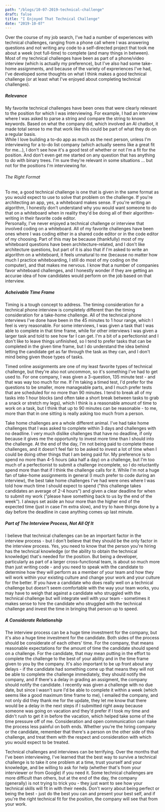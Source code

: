 ```yaml
---
path: "/blogs/10-07-2019-technical-challenge"
draft: false 
title: "I Enjoyed That Technical Challenge"
date: "2019-10-07"
---
```


Over the course of my job search, I've had a number of experiences with technical challenges, ranging from a phone call where I was answering questions and not writing any code to a self-directed project that took me about a week (not full-time) to complete (and many things in between). Most of my technical challenges have been as part of a phone/video interview (which is actually my preference), but I've also had some take-home assignments, and because of the variety of expreriences I've had, I've developed some thoughts on what I think makes a good technical challenge (or at least what I've enjoyed about completing technical challenges).

##### Relevance
My favorite technical challenges have been ones that were clearly relevant to the position for which I was interviewing. For example, I had an interview where I was asked to parse a string and compare the string to known keywords. Based on what the company did, which involved an AI chatbot, it made total sense to me that work like this could be part of what they do on a regular basis.  
While I love building a to-do app as much as the next person, unless I'm interviewing for a to-do list company (which actually seems like a great fit for me...), I don't see how it's a good test of whether or not I'm a fit for the position. And don't even get me started on any question that has anything to do with binary trees. I'm sure they're relevant in some situations ... but not for the positions I'm interviewing for.

###### The Right Format
To me, a good technical challenge is one that is given in the same format as you would expect to use to solve that problem on the challenge. If you're architecting an app, yes, a whiteboard makes sense. If you're writing an algorithm, I honestly don't understand why you would want someone to do that on a whiteboard when in reality they'd be doing all of their algorithm-writing in their favorite code editor.  
Personally, I've never enjoyed a technical challenge or interview that involved coding on a whiteboard. All of my favorite challenges have been ones where I was coding either in a shared code editor or in the code editor of my choosing. Part of this may be because (thankfully) most of my whiteboard questions have been architecture-related, and I don't like architecture questions, but part of it is also that if I'm asked to write an algorithm on a whiteboard, it feels unnatural to me (because no matter how much I practice whiteboarding, I still do most of my coding on the computer), and that makes me nervous. I know that a number of companies favor whiteboard challenges, and I honestly wonder if they are getting an accurae idea of how candidates would perform on the job based on that interview. 

##### Acheivable Time Frame
Timing is a tough concept to address. The timing consideration for a technical phone interview is completely different than the timing consideration for a take-home challenge. All of the technical phone interviews I've done have been in the 45 minutes to 1 hour range, which I feel is very reasonable. For some interviews, I was given a task that I was able to complete in that time frame, while for other interviews I was given a larger task and told to see how far I can get. I'm a bit of a perfectionist and I don't like to leave things unfinished, so I tend to prefer tasks that can be completed in the given time frame, but I do understand the idea behind letting the candidate get as far through the task as they can, and I don't mind being given those types of tasks. 

Timed online assignments are one of my least favorite types of technical challenge, but they're also not uncommon, so it's something I've had to get used to. For one company, I was given a 3-question, 135 minute test - and that was way too much for me. If I'm taking a timed test, I'd prefer for the questions to be smaller, more manageable parts, and I much prefer tests that are scheduled for no more than 90 minutes. I tend to break all of my tasks into 1 hour blocks (and often take a short break between tasks to grab a snack or stretch my legs), which I think is a reasonable amount of time to work on a task, but I think that up to 90 minutes can be reasonable - to me, more than that in one sitting is really asking too much from a person.

Take home challenges are a whole different animal. I've had take home challenges that I was asked to complete within 3 days and challenges with no deadline. I very much dislike challenges that have no deadline, if only because it gives me the opportunity to invest more time than I should into the challenge. At the end of the day, I'm not being paid to complete these challenges, and it doesn't feel fair to be asked to invest a lot of time when I could be doing other things that I am being paid for. My preference is to spend no more than 4-5 hours (aka half a day) on a challenge, but I'm too much of a perfectionist to submit a challenge incomplete, so I do reluctantly spend more than that if I think the challenge calls for it. While I'm not a huge fan of take-home assignments in general (I much prefer to code during an interview), the best take home challenges I've had were ones where I was told how much time I should expect to spend ("this challenge takes candidates an average of 2-4 hours") and given a clear deadline for when to submit my work ("please have something back to us by the end of the week"). I always set aside an hour more than the higher end of the expected time (just in case I'm extra slow), and try to have things done by a day before the deadline in case anything comes up last minute.

##### Part of The Interview Process, Not All Of It
I believe that technical challenges can be an important factor in the interview process - but I don't believe that they should be the only factor in the interview process. Yes, you need to know that the person you're hiring has the technical knowledge (or the ability to obtain the technical knowledge) that's needed for the position. But being a developer, particularly as part of a larger cross-functional team, is about so much more than just writing code - and you need to speak with the candidate to determine how they will perform as a member of your team and how they will work within your existing culture and change your work and your culture for the better. If you have a candidate who does really well on a technical challenge but doesn't seem comfortable with the way your team works, you may have to weigh that against a candidate who struggled with the technical challenge but will integrate well with your team - sometimes it makes sense to hire the candidate who struggled with the technical challenge and invest the time in bringing that person up to speed.

##### A Considerate Relationship
The interview process can be a huge time investment for the company, but it's also a huge time investment for the candidate. Both sides of the process should be considerate of each others' time. For the company, that means reasonable expectations for the amount of time the candidate should spend on a challenge. For the candidate, that may mean putting in the effort to complete the challenge to the best of your ability and in the time frame given to you by the company. It's also important to be up front about any delays - if the candidate had something come up that means they will not be able to complete the challenge immediately, they should notify the company, and if there's a delay in grading an assigment, the company should notify the candidate. I recently was given a challenge with no due date, but since I wasn't sure I'd be able to complete it within a week (which seems like a good maximum time frame to me), I emailed the company, and not only did they thank me for the update, they let me know that there would be a delay in the next steps if I submitted right away because someone was going on vacation and they'd prefer if I took my time and didn't rush to get it in before the vacation, which helped take some of the time pressure off of me. Consideration and open communication can make the process less painful on both ends. Whether you're the hiring company or the candidate, remember that there's a person on the other side of this challenge, and treat them with the respect and consideration with which you would expect to be treated.

Technical challenges and interviews can be terrifying. Over the months that I've been interviewing, I've learned that the best way to survive a technical challenge is to take it one problem at a time, trust yourself and your knowledge, and be willing to ask for help (whether that's from your interviewer or from Google) if you need it. Some technical challenges are more difficult than others, but at the end of the day, the company (generally) is not trying to trick you - they just want to see how your technical skills will fit in with their needs. Don't worry about being perfect or being the best - just do the best you can and present your best self, and if you're the right technical fit for the position, the company will see that from your work.